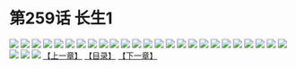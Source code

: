 # 第259话 长生1
![](https://s1.baozimh.com/scomic/sanyanxiaotianlu-samanhua/0/258-3kxq/1.jpg)
![](https://s1.baozimh.com/scomic/sanyanxiaotianlu-samanhua/0/258-3kxq/2.jpg)
![](https://s1.baozimh.com/scomic/sanyanxiaotianlu-samanhua/0/258-3kxq/3.jpg)
![](https://s1.baozimh.com/scomic/sanyanxiaotianlu-samanhua/0/258-3kxq/4.jpg)
![](https://s1.baozimh.com/scomic/sanyanxiaotianlu-samanhua/0/258-3kxq/5.jpg)
![](https://s1.baozimh.com/scomic/sanyanxiaotianlu-samanhua/0/258-3kxq/6.jpg)
![](https://s1.baozimh.com/scomic/sanyanxiaotianlu-samanhua/0/258-3kxq/7.jpg)
![](https://s1.baozimh.com/scomic/sanyanxiaotianlu-samanhua/0/258-3kxq/8.jpg)
![](https://s1.baozimh.com/scomic/sanyanxiaotianlu-samanhua/0/258-3kxq/9.jpg)
![](https://s1.baozimh.com/scomic/sanyanxiaotianlu-samanhua/0/258-3kxq/10.jpg)
![](https://s1.baozimh.com/scomic/sanyanxiaotianlu-samanhua/0/258-3kxq/11.jpg)
![](https://s1.baozimh.com/scomic/sanyanxiaotianlu-samanhua/0/258-3kxq/12.jpg)
![](https://s1.baozimh.com/scomic/sanyanxiaotianlu-samanhua/0/258-3kxq/13.jpg)
![](https://s1.baozimh.com/scomic/sanyanxiaotianlu-samanhua/0/258-3kxq/14.jpg)
![](https://s1.baozimh.com/scomic/sanyanxiaotianlu-samanhua/0/258-3kxq/15.jpg)
![](https://s1.baozimh.com/scomic/sanyanxiaotianlu-samanhua/0/258-3kxq/16.jpg)
![](https://s1.baozimh.com/scomic/sanyanxiaotianlu-samanhua/0/258-3kxq/17.jpg)
![](https://s1.baozimh.com/scomic/sanyanxiaotianlu-samanhua/0/258-3kxq/18.jpg)
![](https://s1.baozimh.com/scomic/sanyanxiaotianlu-samanhua/0/258-3kxq/19.jpg)
![](https://s1.baozimh.com/scomic/sanyanxiaotianlu-samanhua/0/258-3kxq/20.jpg)
![](https://s1.baozimh.com/scomic/sanyanxiaotianlu-samanhua/0/258-3kxq/21.jpg)
![](https://s1.baozimh.com/scomic/sanyanxiaotianlu-samanhua/0/258-3kxq/22.jpg)
![](https://s1.baozimh.com/scomic/sanyanxiaotianlu-samanhua/0/258-3kxq/23.jpg)
![](https://s1.baozimh.com/scomic/sanyanxiaotianlu-samanhua/0/258-3kxq/24.jpg)
![](https://s1.baozimh.com/scomic/sanyanxiaotianlu-samanhua/0/258-3kxq/25.jpg)
![](https://s1.baozimh.com/scomic/sanyanxiaotianlu-samanhua/0/258-3kxq/26.jpg)
![](https://s1.baozimh.com/scomic/sanyanxiaotianlu-samanhua/0/258-3kxq/27.jpg)
![](https://s1.baozimh.com/scomic/sanyanxiaotianlu-samanhua/0/258-3kxq/28.jpg)
[【上一章】](./258.md)
[【目录】](./README.md)
[【下一章】](./260.md)
